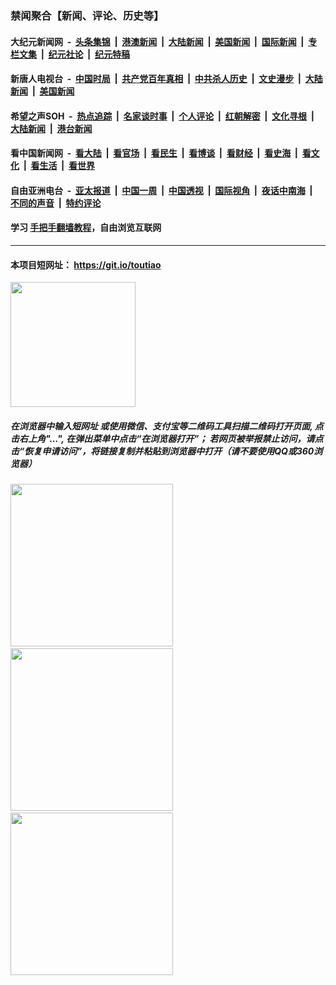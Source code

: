 ### 禁闻聚合【新闻、评论、历史等】

#### 大纪元新闻网 &nbsp;-&nbsp; [头条集锦](indexes/E头条集锦.md?t=03111032) &nbsp;|&nbsp; [港澳新闻](indexes/E港澳新闻.md?t=03111032)  &nbsp;|&nbsp; [大陆新闻](indexes/E大陆新闻.md?t=03111032) &nbsp;|&nbsp; [美国新闻](indexes/E美国新闻.md?t=03111032) &nbsp;|&nbsp; [国际新闻](indexes/E国际新闻.md?t=03111032) &nbsp;|&nbsp; [专栏文集](indexes/E专栏文集.md?t=03111032) &nbsp;|&nbsp; [纪元社论](indexes/E纪元社论.md?t=03111032) &nbsp;|&nbsp; [纪元特稿](indexes/E纪元特稿.md?t=03111032) 

#### 新唐人电视台 &nbsp;-&nbsp; [中国时局](indexes/N中国时局.md?t=03111032) &nbsp;|&nbsp; [共产党百年真相](indexes/N共产党百年真相.md?t=03111032) &nbsp;|&nbsp; [中共杀人历史](indexes/N中共杀人历史.md?t=03111032) &nbsp;|&nbsp; [文史漫步](indexes/N文史漫步.md?t=03111032) &nbsp;|&nbsp; [大陆新闻](indexes/N大陆新闻.md?t=03111032) &nbsp;|&nbsp; [美国新闻](indexes/N美国新闻.md?t=03111032)

#### 希望之声SOH &nbsp;-&nbsp; [热点追踪](indexes/H热点追踪.md?t=03111032) &nbsp;|&nbsp; [名家谈时事](indexes/H名家谈时事.md?t=03111032) &nbsp;|&nbsp; [个人评论](indexes/H个人评论.md?t=03111032)  &nbsp;|&nbsp; [红朝解密](indexes/H红朝解密.md?t=03111032) &nbsp;|&nbsp; [文化寻根](indexes/H文化寻根.md?t=03111032) &nbsp;|&nbsp; [大陆新闻](indexes/H大陆新闻.md?t=03111032) &nbsp;|&nbsp; [港台新闻](indexes/H港台新闻.md?t=03111032)

#### 看中国新闻网 &nbsp;-&nbsp; [看大陆](indexes/S看大陆.md?t=03111032) &nbsp;|&nbsp; [看官场](indexes/S看官场.md?t=03111032) &nbsp;|&nbsp; [看民生](indexes/S看民生.md?t=03111032)  &nbsp;|&nbsp; [看博谈](indexes/S看博谈.md?t=03111032) &nbsp;|&nbsp; [看财经](indexes/S看财经.md?t=03111032) &nbsp;|&nbsp; [看史海](indexes/S看史海.md?t=03111032) &nbsp;|&nbsp; [看文化](indexes/S看文化.md?t=03111032) &nbsp;|&nbsp; [看生活](indexes/S看生活.md?t=03111032) &nbsp;|&nbsp; [看世界](indexes/S看世界.md?t=03111032)

#### 自由亚洲电台 &nbsp;-&nbsp; [亚太报道](indexes/R亚太报道.md?t=03111032) &nbsp;|&nbsp; [中国一周](indexes/R中国一周.md?t=03111032) &nbsp;|&nbsp; [中国透视](indexes/R中国透视.md?t=03111032)  &nbsp;|&nbsp; [国际视角](indexes/R国际视角.md?t=03111032) &nbsp;|&nbsp; [夜话中南海](indexes/R夜话中南海.md?t=03111032) &nbsp;|&nbsp; [不同的声音](indexes/R不同的声音.md?t=03111032) &nbsp;|&nbsp; [特约评论](indexes/R特约评论.md?t=03111032)

#### 学习 [手把手翻墙教程](https://github.com/gfw-breaker/guides/wiki)，自由浏览互联网

----

#### 本项目短网址： https://git.io/toutiao
<img src="https://raw.githubusercontent.com/gfw-breaker/banned-news/master/scripts/img/qr.png" width="200px"/>  

##### 在浏览器中输入短网址 或使用微信、支付宝等二维码工具扫描二维码打开页面, 点击右上角"...", 在弹出菜单中点击“在浏览器打开”； 若网页被举报禁止访问，请点击“恢复申请访问”，将链接复制并粘贴到浏览器中打开（请不要使用QQ或360浏览器）

<img src="https://raw.githubusercontent.com/gfw-breaker/banned-news/master/scripts/img/1.png" width="260px"/> &nbsp; <img src="https://raw.githubusercontent.com/gfw-breaker/banned-news/master/scripts/img/2.png" width="260px"/> &nbsp; <img src="https://raw.githubusercontent.com/gfw-breaker/banned-news/master/scripts/img/3.png" width="260px"/>
